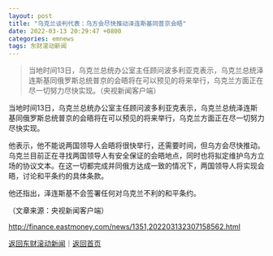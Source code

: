 ```yaml
---
layout: post
title: "乌克兰谈判代表：乌方会尽快推动泽连斯基同普京会晤"
date: 2022-03-13 20:29:47 +0800
categories: emnews
tags: 东财滚动新闻
---
```

> 当地时间13日，乌克兰总统办公室主任顾问波多利亚克表示，乌克兰总统泽连斯基同俄罗斯总统普京的会晤将在可以预见的将来举行，乌克兰方面正在尽一切努力尽快实现。（央视新闻客户端）

<p>当地时间13日，乌克兰总统办公室主任顾问波多利亚克表示，乌克兰总统泽连斯基同俄罗斯总统普京的会晤将在可以预见的将来举行，乌克兰方面正在尽一切努力尽快实现。</p><p>他表示，他不能说两国领导人会晤将很快举行，还需要时间，但乌方会尽快推动。乌克兰目前正在寻找两国领导人有安全保证的会晤地点，同时也将拟定维护乌方立场的协议文本。在这一切都完成并同俄方达成一致的情况下，两国领导人将实现会晤，讨论和平条约的具体条款。</p><p>他还指出，泽连斯基不会签署任何对乌克兰不利的和平条约。</p><p class="em_media">（文章来源：央视新闻客户端）</p>

<http://finance.eastmoney.com/news/1351,202203132307158562.html>

[返回东财滚动新闻](//finews.withounder.com/emnews/)｜[返回首页](//finews.withounder.com/)